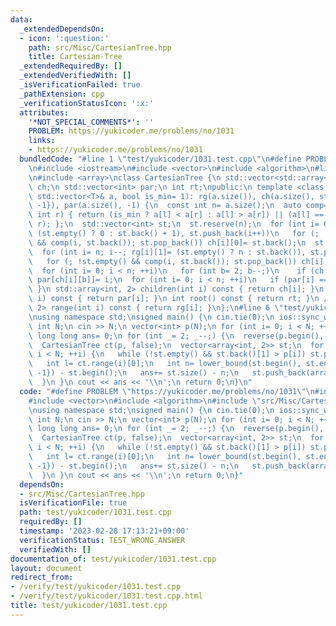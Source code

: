 ```yaml
---
data:
  _extendedDependsOn:
  - icon: ':question:'
    path: src/Misc/CartesianTree.hpp
    title: Cartesian-Tree
  _extendedRequiredBy: []
  _extendedVerifiedWith: []
  _isVerificationFailed: true
  _pathExtension: cpp
  _verificationStatusIcon: ':x:'
  attributes:
    '*NOT_SPECIAL_COMMENTS*': ''
    PROBLEM: https://yukicoder.me/problems/no/1031
    links:
    - https://yukicoder.me/problems/no/1031
  bundledCode: "#line 1 \"test/yukicoder/1031.test.cpp\"\n#define PROBLEM \"https://yukicoder.me/problems/no/1031\"\
    \n#include <iostream>\n#include <vector>\n#include <algorithm>\n#line 3 \"src/Misc/CartesianTree.hpp\"\
    \n#include <array>\nclass CartesianTree {\n std::vector<std::array<int, 2>> rg,\
    \ ch;\n std::vector<int> par;\n int rt;\npublic:\n template <class T> CartesianTree(const\
    \ std::vector<T>& a, bool is_min= 1): rg(a.size()), ch(a.size(), std::array{-1,\
    \ -1}), par(a.size(), -1) {\n  const int n= a.size();\n  auto comp= [&](int l,\
    \ int r) { return (is_min ? a[l] < a[r] : a[l] > a[r]) || (a[l] == a[r] && l <\
    \ r); };\n  std::vector<int> st;\n  st.reserve(n);\n  for (int i= 0; i < n; rg[i][0]=\
    \ (st.empty() ? 0 : st.back() + 1), st.push_back(i++))\n   for (; !st.empty()\
    \ && comp(i, st.back()); st.pop_back()) ch[i][0]= st.back();\n  st.clear();\n\
    \  for (int i= n; i--; rg[i][1]= (st.empty() ? n : st.back()), st.push_back(i))\n\
    \   for (; !st.empty() && comp(i, st.back()); st.pop_back()) ch[i][1]= st.back();\n\
    \  for (int i= 0; i < n; ++i)\n   for (int b= 2; b--;)\n    if (ch[i][b] != -1)\
    \ par[ch[i][b]]= i;\n  for (int i= 0; i < n; ++i)\n   if (par[i] == -1) rt= i;\n\
    \ }\n std::array<int, 2> children(int i) const { return ch[i]; }\n int parent(int\
    \ i) const { return par[i]; }\n int root() const { return rt; }\n // [l,r)\n std::array<int,\
    \ 2> range(int i) const { return rg[i]; }\n};\n#line 6 \"test/yukicoder/1031.test.cpp\"\
    \nusing namespace std;\nsigned main() {\n cin.tie(0);\n ios::sync_with_stdio(0);\n\
    \ int N;\n cin >> N;\n vector<int> p(N);\n for (int i= 0; i < N; ++i) cin >> p[i];\n\
    \ long long ans= 0;\n for (int _= 2; _--;) {\n  reverse(p.begin(), p.end());\n\
    \  CartesianTree ct(p, false);\n  vector<array<int, 2>> st;\n  for (int i= 0;\
    \ i < N; ++i) {\n   while (!st.empty() && st.back()[1] > p[i]) st.pop_back();\n\
    \   int l= ct.range(i)[0];\n   int n= lower_bound(st.begin(), st.end(), array{l,\
    \ -1}) - st.begin();\n   ans+= st.size() - n;\n   st.push_back(array{i, p[i]});\n\
    \  }\n }\n cout << ans << '\\n';\n return 0;\n}\n"
  code: "#define PROBLEM \"https://yukicoder.me/problems/no/1031\"\n#include <iostream>\n\
    #include <vector>\n#include <algorithm>\n#include \"src/Misc/CartesianTree.hpp\"\
    \nusing namespace std;\nsigned main() {\n cin.tie(0);\n ios::sync_with_stdio(0);\n\
    \ int N;\n cin >> N;\n vector<int> p(N);\n for (int i= 0; i < N; ++i) cin >> p[i];\n\
    \ long long ans= 0;\n for (int _= 2; _--;) {\n  reverse(p.begin(), p.end());\n\
    \  CartesianTree ct(p, false);\n  vector<array<int, 2>> st;\n  for (int i= 0;\
    \ i < N; ++i) {\n   while (!st.empty() && st.back()[1] > p[i]) st.pop_back();\n\
    \   int l= ct.range(i)[0];\n   int n= lower_bound(st.begin(), st.end(), array{l,\
    \ -1}) - st.begin();\n   ans+= st.size() - n;\n   st.push_back(array{i, p[i]});\n\
    \  }\n }\n cout << ans << '\\n';\n return 0;\n}"
  dependsOn:
  - src/Misc/CartesianTree.hpp
  isVerificationFile: true
  path: test/yukicoder/1031.test.cpp
  requiredBy: []
  timestamp: '2023-02-28 17:13:21+09:00'
  verificationStatus: TEST_WRONG_ANSWER
  verifiedWith: []
documentation_of: test/yukicoder/1031.test.cpp
layout: document
redirect_from:
- /verify/test/yukicoder/1031.test.cpp
- /verify/test/yukicoder/1031.test.cpp.html
title: test/yukicoder/1031.test.cpp
---
```

